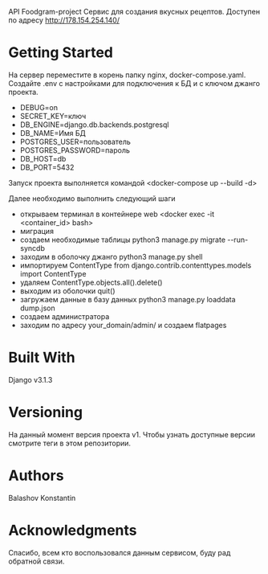 
API Foodgram-project
Сервис для создания вкусных рецептов.
Доступен по адресу http://178.154.254.140/

# Getting Started
На сервер переместите в корень  папку nginx, docker-compose.yaml.
Создайте .env с настройками для подключения к БД и с ключом джанго проекта.
- DEBUG=on
- SECRET_KEY=ключ
- DB_ENGINE=django.db.backends.postgresql
- DB_NAME=Имя БД
- POSTGRES_USER=пользователь
- POSTGRES_PASSWORD=пароль
- DB_HOST=db
- DB_PORT=5432


Запуск проекта выполняется командой <docker-compose up --build -d>
 
Далее необходимо выполнить следующий шаги
 - открываем терминал в контейнере web <docker exec -it <container_id> bash>
 - миграция <python manage.py migrate>
 - создаем необходимые таблицы python3 manage.py migrate --run-syncdb
 - заходим в оболочку джанго python3 manage.py shell
 - импортируем ContentType from django.contrib.contenttypes.models import ContentType
 - удаляем ContentType.objects.all().delete()
 - выходим из оболочки quit()
 - загружаем данные в базу данных python3 manage.py loaddata dump.json
 - создаем администратора <python manage.py createsuperuser>
 - заходим по адресу your_domain/admin/ и создаем flatpages

# Built With
Django v3.1.3

# Versioning
На данный момент версия проекта v1. Чтобы узнать доступные версии смотрите теги в этом репозитории.


# Authors
Balashov Konstantin


# Acknowledgments
Спасибо, всем кто воспользовался данным сервисом, буду рад обратной связи.
